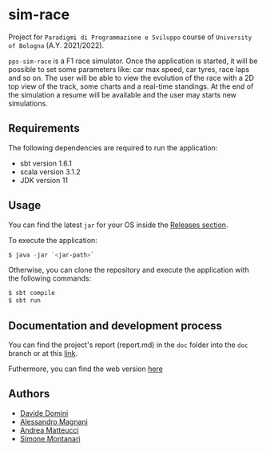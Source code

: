 # sim-race

Project for `Paradigmi di Programmazione e Sviluppo` course of `University of Bologna` (A.Y. 2021/2022).

```pps-sim-race``` is a F1 race simulator. Once the application is started, it will be possible to set some parameters like: car max speed, car tyres, race laps and so on. The user will be able to view the evolution of the race with a 2D top view of the track, some charts and a real-time standings. At the end of the simulation a resume will be available and the user may starts new simulations.

## Requirements 
The following dependencies are required to run the application:
- sbt version 1.6.1
- scala version 3.1.2
- JDK version 11

## Usage
You can find the latest `jar` for your OS inside the [Releases section](https://github.com/davidedomini/pps-22-sim-race/releases).

To execute the application:
```powershell
$ java -jar `<jar-path>`
```

Otherwise, you can clone the repository and execute the application with the following commands:

```powershell
$ sbt compile
$ sbt run
```

## Documentation and development process

You can find the project's report (report.md) in the `doc` folder into the `doc` branch or at this [link](https://github.com/davidedomini/pps-22-sim-race/tree/doc).

Futhermore, you can find the web version [here](https://davidedomini.github.io/pps-22-sim-race/)

## Authors
- [Davide Domini](https://github.com/davidedomini)
- [Alessandro Magnani](https://github.com/alessandromagnani17)
- [Andrea Matteucci](https://github.com/AndreaMatteucci)
- [Simone Montanari](https://github.com/Zimon99)

